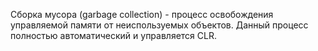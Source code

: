 Сборка мусора (garbage collection) - процесс освобождения управляемой памяти от неиспользуемых объектов. Данный процесс полностью автоматический и управляется CLR. 